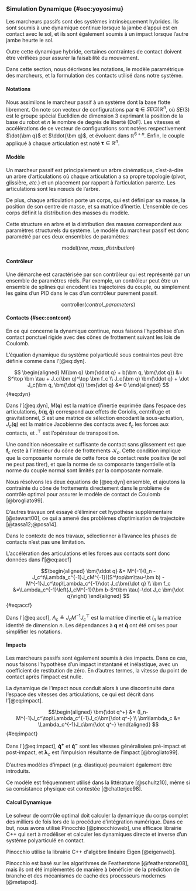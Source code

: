### Simulation Dynamique {#sec:yoyosimu}

Les marcheurs passifs sont des systèmes intrinsèquement hybrides. Ils sont soumis à une dynamique continue lorsque la
jambe d’appui est en contact avec le sol, et ils sont également soumis à un impact lorsque l’autre jambe heurte le sol.

Outre cette dynamique hybride, certaines contraintes de contact doivent être vérifiées pour assurer la faisabilité du
mouvement.

Dans cette section, nous décrivons les notations, le modèle paramétrique des marcheurs, et la formulation des contacts
utilisé dans notre système.

#### Notations

Nous assimilons le marcheur passif à un système dont la base flotte librement. On note son vecteur de configurations
par $\bm q \in SE(3) \mathbb{R}^n$, où $SE(3)$ est le groupe spécial Euclidien de dimension 3 exprimant la position de
la base du robot et $n$ le nombre de degrés de liberté (DoF). Les vitesses et accélérations de ce vecteur de
configurations sont notées respectivement $\dot{\bm q}$ et $\ddot{\bm q}$, et évoluent dans $\mathbb{R}^{6+n}$. Enfin,
le couple appliqué à chaque articulation est noté $\bm \tau \in \mathbb{R}^n$.

#### Modèle

Un marcheur passif est principalement un arbre cinématique, c’est-à-dire un arbre d’articulations où chaque
articulation a sa propre topologie (pivot, glissière, *etc.*) et un placement par rapport à l’articulation parente.
Les articulations sont les nœuds de l’arbre.

De plus, chaque articulation porte un corps, qui est défini par sa masse, la position de son centre de masse, et sa
matrice d’inertie. L’ensemble de ces corps définit la distribution des masses du modèle.

Cette structure en arbre et la distribution des masses correspondent aux paramètres structurels du système. Le modèle
du marcheur passif est donc paramétré par ces deux ensembles de paramètres:

$$ \text{model} (\textit{tree}, \textit{mass\_distribution}) $$

#### Contrôleur

Une démarche est caractérisée par son contrôleur qui est représenté par un ensemble de paramètres réels. Par exemple,
un contrôleur peut être un ensemble de splines qui encodent les trajectoires du couple, ou simplement les gains d’un
PID dans le cas d’un contrôleur purement passif.

$$ \text{controller} (\textit{control\_parameters}) $$

#### Contacts {#sec:contcont}

En ce qui concerne la dynamique continue, nous faisons l’hypothèse d’un contact ponctuel rigide avec des cônes de
frottement suivant les lois de Coulomb.

L’équation dynamique du système polyarticulé sous contraintes peut être définie comme dans l’[@eq:dyn].

$$ \begin{aligned}
    M(\bm q) \bm{\ddot q} + b(\bm q, \bm{\dot q}) &= S^\top \bm \tau + J_c(\bm q)^\top \bm f_c \\
    J_c(\bm q) \bm{\ddot q} + \dot J_c(\bm q, \bm{\dot q}) \bm{\dot q} &= 0
\end{aligned} $$ {#eq:dyn}

Dans l’[@eq:dyn], $M(\bm q)$ est la matrice d’inertie exprimée dans l’espace des articulations, $b(\bm q, \bm{\dot q})$
correspond aux effets de Coriolis, centrifuge et gravitationnel, $S$ est une matrice de sélection encodant la
sous-actuation, $J_c(\bm q)$ est la matrice Jacobienne des contacts avec $\bm f_c$ les forces aux contacts, et $.^\top$
est l’opérateur de transposition.

Une condition nécessaire et suffisante de contact sans glissement est que $\bm f_c$ reste à l’intérieur du cône de
frottements $\mathcal{K}_c$. <!-- _w --> Cette condition implique que la composante normale de cette force de contact
reste positive (le sol ne peut pas tirer), et que la norme de sa composante tangentielle et la norme du couple normal
sont limités par la composante normale.

Nous résolvons les deux équations de [@eq:dyn] ensemble, et ajoutons la contrainte du cône de frottements directement
dans le problème de contrôle optimal pour assurer le modèle de contact de Coulomb [@brogliato99].

D’autres travaux ont essayé d’éliminer cet hypothèse supplémentaire [@stewart00], ce qui a amené des problèmes
d’optimisation de trajectoire [@tassa12;@posa14].

Dans le contexte de nos travaux, sélectionner à l’avance les phases de contacts n’est pas une limitation.

L’accélération des articulations et les forces aux contacts sont donc données dans l’[@eq:accf]

$$\begin{aligned}
    \bm{\ddot q} &= M^{-1}(I_n - J_c^t\Lambda_c^{-1}J_cM^{-1})(S^\top\bm\tau-\bm b) -
    M^{-1}J_c^\top\Lambda_c^{-1}\dot J_c\bm{\dot q} \\
    \bm f_c &=\Lambda_c^{-1}\left(J_cM^{-1}(\bm b-S^t\bm \tau)-\dot J_c \bm{\dot q}\right)
\end{aligned} $$ {#eq:accf}

Dans l’[@eq:accf], $\Lambda_c \triangleq J_cM^{-1}J_c^\top$ est la matrice d’inertie et $I_n$ la matrice identité de
dimension $n$. Les dépendances à $\bm q$ et $\bm{\dot q}$ ont été omises pour simplifier les notations.

#### Impacts

Les marcheurs passifs sont également soumis à des impacts. Dans ce cas, nous faisons l’hypothèse d’un impact instantané
et inélastique, avec un coefficient de restitution de zéro. En d’autres termes, la vitesse du point de contact après
l’impact est nulle.

La dynamique de l’impact nous conduit alors à une discontinuité dans l’espace des vitesses des articulations, ce qui
est décrit dans l’[@eq:impact].

$$\begin{aligned}
    \bm{\dot q^+} &= (I_n-M^{-1}J_c^\top\Lambda_c^{-1}J_c)\bm{\dot q^-} \\
    \bm\lambda_c &= \Lambda_c^{-1}J_c\bm{\dot q^-}
\end{aligned} $$ {#eq:impact}

Dans l’[@eq:impact], $\bm{\dot q^+}$ et $\bm{\dot q^-}$ sont les vitesses généralisées pré-impact et post-impact, et
$\bm\lambda_c$ est l’impulsion résultante de l’impact [@brogliato99].

D’autres modèles d’impact (*e.g.* élastique) pourraient également être introduits.

Ce modèle est fréquemment utilisé dans la littérature [@schultz10], même si sa consistance physique est contestée
[@chatterjee98].

#### Calcul Dynamique

Le solveur de contrôle optimal doit calculer la dynamique du corps complet des milliers de fois lors de la procédure
d’intégration numérique. Dans ce but, nous avons utilisé Pinocchio [@pinocchioweb], une efficace librairie C++ qui sert
à modéliser et calculer les dynamiques directe et inverse d’un système polyarticulé en contact.

Pinocchio utilise la librairie C++ d'algèbre linéaire Eigen [@eigenweb].

Pinocchio est basé sur les algorithmes de Featherstone [@featherstone08], mais ils ont été implémentés de manière à
bénéficier de la prédiction de branche et des mécanismes de cache des processeurs modernes [@metapod].
